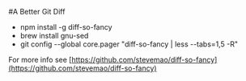 #A Better Git Diff

* npm install -g diff-so-fancy
* brew install gnu-sed
* git config --global core.pager "diff-so-fancy | less --tabs=1,5 -R"

For more info see [https://github.com/stevemao/diff-so-fancy](https://github.com/stevemao/diff-so-fancy)
